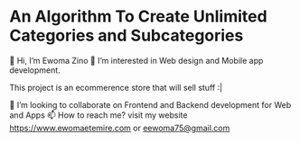 # An Algorithm To Create Unlimited Categories and Subcategories


👋 Hi, I’m Ewoma Zino
👀 I’m interested in Web design and Mobile app development.

This project is an ecommerence store that will sell stuff :|

💞️ I’m looking to collaborate on Frontend and Backend development for Web and Apps
📫 How to reach me? visit my website https://www.ewomaetemire.com or eewoma75@gmail.com
